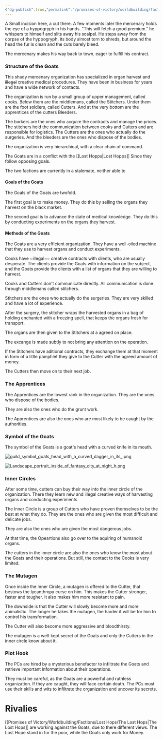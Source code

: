 ```yaml
---
{"dg-publish":true,"permalink":"/promises-of-victory/worldbuilding/factions/goats/the-goats/","title":"The Goats","noteIcon":"Faction","created":"","updated":""}
---
```



A Small incision here, a cut there. A few moments later the mercenary holds the eye of a hyppogryph in his hands. "This will fetch a good premium." he whispers to himself and slits away his scalpel.
He steps away from the corpse of the hyppogryph, its body almost torn to shreds, but around the head the fur is clean and the cuts barely bleed.

The mercenary makes his way back to town, eager to fulfill his contract.

### Structure of the Goats

This shady mercenary organization has specialized in organ harvest and ~~illegal~~ creative medical procedures. They have been in business for years and have a wide network of contacts.

The organization is run by a small group of upper management, called cooks. Below them are the middlemans, called the Stitchers. Under them are the foot soldiers, called Cutters. And at the very bottom are the apprentices of the cutters Bleeders.

The borkers are the ones who acquire the contracts and manage the prices. The stitchers hold the communication between cooks and Cutters and are responsible for logistics. The Cutters are the ones who actually do the surgeries. And the bleeders are the ones who dispose of the bodies.

The organization is very hierarchical, with a clear chain of command.

The Goats are in a conflict with the  [[Lost Hopps\|Lost Hopps]] Since they follow opposing goals. 

The two factions are currently in a stalemate, neither able to

#### Goals of the Goats

The Goals of the Goats are twofold.

The first goal is to make money. They do this by selling the organs they harvest on the black market.

The second goal is to advance the state of medical knowledge. They do this by conducting experiments on the organs they harvest.

#### Methods of the Goats

The Goats are a very efficient organization. They have a well-oiled machine that they use to harvest organs and conduct experiments.

Cooks have ~illegal~~ creative contracts with clients, who are usually desperate. The clients provide the Goats with information on the subject, and the Goats provide the clients with a list of organs that they are willing to harvest.

Cooks and Cutters don't communicate directly. All communication is done through middlemans called stitchers.

Stitchers are the ones who actually do the surgeries. They are very skilled and have a lot of experience.

After the surgery, the stitcher wraps the harvested organs in a bag of holding enchanted with a freezing spell, that keeps the organs fresh for transport.

The organs are then given to the Stitchers at a agreed on place.

The excange is made subtly to not bring any attention on the operation.

If the Stitchers have aditional contracts, they exchange them at that moment in form of a little pamphlet they give to the Cutter with the agreed amount of money.

The Cutters then move on to their next job.


### The Apprentices

The Apprentices are the lowest rank in the organization. They are the ones who dispose of the bodies.

They are also the ones who do the grunt work.

The Apprentices are also the ones who are most likely to be caught by the authorities.

### Symbol of the Goats

The symbol of the Goats is a goat's head with a curved knife in its mouth.

![guild_symbol_goats_head_with_a_curved_dagger_in_its_.png](/img/user/resources/Pictures/guild_symbol_goats_head_with_a_curved_dagger_in_its_.png)

![Landscape_portrait_inside_of_fantasy_city_at_night_h.png](/img/user/resources/Pictures/Landscape_portrait_inside_of_fantasy_city_at_night_h.png)




### Inner Circles

After some time, cutters can buy their way into the inner circle of the organization. There they learn new and illegal creative ways of harvesting organs and conducting experiments.

The Inner Circle is a group of Cutters who have proven themselves to be the best at what they do. They are the ones who are given the most difficult and delicate jobs.

They are also the ones who are given the most dangerous jobs.

At that time, the Opeartions also go over to the aquiring of humanoid organs.

The cutters in the inner circle are also the ones who know the most about the Goats and their operations. But still, the contact to the Cooks is very limited.

### The Mutagen

Once inside the Inner Circle, a mutagen is offered to the Cutter, that bestows the lycanthropy curse on him. This makes the Cutter stronger, faster and tougher. It also makes him more resistant to pain.

The downside is that the Cutter will slowly become more and more animalistic. The longer he takes the mutagen, the harder it will be for him to control his transformation.

The Cutter will also become more aggressive and bloodthirsty.

The mutagen is a well-kept secret of the Goats and only the Cutters in the inner circle know about it.

### Plot Hook
The PCs are hired by a mysterious benefactor to infiltrate the Goats and retrieve important information about their operations.

They must be careful, as the Goats are a powerful and ruthless organization. If they are caught, they will face certain death.
The PCs must use their skills and wits to infiltrate the organization and uncover its secrets.

# Rivalies
[[Promises of Victory/Worldbuilding/Factions/Lost Hops/The Lost Hops\|The Lost Hops]] are working against the Goats, due to there different views.  The Lost Hope stand in for the poor, while the Goats only work for Money. 
